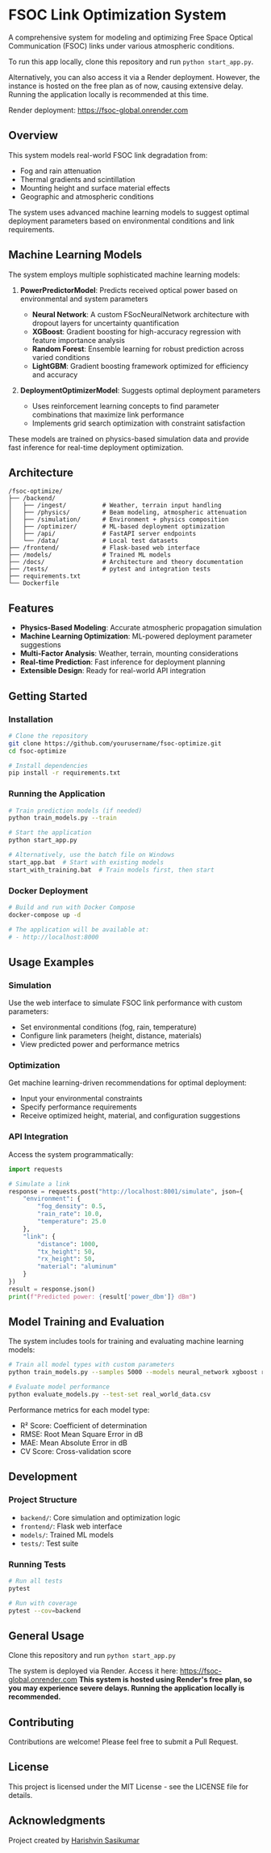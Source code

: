 # FSOC Link Optimization System

A comprehensive system for modeling and optimizing Free Space Optical Communication (FSOC) links under various atmospheric conditions.

To run this app locally, clone this repository and run ```python start_app.py```. 

Alternatively, you can also access it via a Render deployment. However, the instance is hosted on the free plan as of now, causing extensive delay. Running the application locally is recommended at this time. 

Render deployment: https://fsoc-global.onrender.com

## Overview

This system models real-world FSOC link degradation from:
- Fog and rain attenuation
- Thermal gradients and scintillation
- Mounting height and surface material effects
- Geographic and atmospheric conditions

The system uses advanced machine learning models to suggest optimal deployment parameters based on environmental conditions and link requirements.

## Machine Learning Models

The system employs multiple sophisticated machine learning models:

1. **PowerPredictorModel**: Predicts received optical power based on environmental and system parameters
   - **Neural Network**: A custom FSocNeuralNetwork architecture with dropout layers for uncertainty quantification
   - **XGBoost**: Gradient boosting for high-accuracy regression with feature importance analysis
   - **Random Forest**: Ensemble learning for robust prediction across varied conditions
   - **LightGBM**: Gradient boosting framework optimized for efficiency and accuracy

2. **DeploymentOptimizerModel**: Suggests optimal deployment parameters
   - Uses reinforcement learning concepts to find parameter combinations that maximize link performance
   - Implements grid search optimization with constraint satisfaction

These models are trained on physics-based simulation data and provide fast inference for real-time deployment optimization.

## Architecture

```
/fsoc-optimize/
├── /backend/
│   ├── /ingest/          # Weather, terrain input handling
│   ├── /physics/         # Beam modeling, atmospheric attenuation
│   ├── /simulation/      # Environment + physics composition
│   ├── /optimizer/       # ML-based deployment optimization
│   ├── /api/             # FastAPI server endpoints
│   └── /data/            # Local test datasets
├── /frontend/            # Flask-based web interface
├── /models/              # Trained ML models
├── /docs/                # Architecture and theory documentation
├── /tests/               # pytest and integration tests
├── requirements.txt
└── Dockerfile
```

## Features

- **Physics-Based Modeling**: Accurate atmospheric propagation simulation
- **Machine Learning Optimization**: ML-powered deployment parameter suggestions
- **Multi-Factor Analysis**: Weather, terrain, mounting considerations
- **Real-time Prediction**: Fast inference for deployment planning
- **Extensible Design**: Ready for real-world API integration

## Getting Started

### Installation

```bash
# Clone the repository
git clone https://github.com/yourusername/fsoc-optimize.git
cd fsoc-optimize

# Install dependencies
pip install -r requirements.txt
```

### Running the Application

```bash
# Train prediction models (if needed)
python train_models.py --train

# Start the application
python start_app.py

# Alternatively, use the batch file on Windows
start_app.bat  # Start with existing models
start_with_training.bat  # Train models first, then start
```

### Docker Deployment

```bash
# Build and run with Docker Compose
docker-compose up -d

# The application will be available at:
# - http://localhost:8000
```

## Usage Examples

### Simulation

Use the web interface to simulate FSOC link performance with custom parameters:
- Set environmental conditions (fog, rain, temperature)
- Configure link parameters (height, distance, materials)
- View predicted power and performance metrics

### Optimization

Get machine learning-driven recommendations for optimal deployment:
- Input your environmental constraints
- Specify performance requirements
- Receive optimized height, material, and configuration suggestions

### API Integration

Access the system programmatically:
```python
import requests

# Simulate a link
response = requests.post("http://localhost:8001/simulate", json={
    "environment": {
        "fog_density": 0.5,
        "rain_rate": 10.0,
        "temperature": 25.0
    },
    "link": {
        "distance": 1000,
        "tx_height": 50,
        "rx_height": 50,
        "material": "aluminum"
    }
})
result = response.json()
print(f"Predicted power: {result['power_dbm']} dBm")
```

## Model Training and Evaluation

The system includes tools for training and evaluating machine learning models:

```bash
# Train all model types with custom parameters
python train_models.py --samples 5000 --models neural_network xgboost random_forest

# Evaluate model performance
python evaluate_models.py --test-set real_world_data.csv
```

Performance metrics for each model type:
- R² Score: Coefficient of determination
- RMSE: Root Mean Square Error in dB
- MAE: Mean Absolute Error in dB
- CV Score: Cross-validation score

## Development

### Project Structure

- `backend/`: Core simulation and optimization logic
- `frontend/`: Flask web interface
- `models/`: Trained ML models
- `tests/`: Test suite

### Running Tests

```bash
# Run all tests
pytest

# Run with coverage
pytest --cov=backend
```

## General Usage

Clone this repository and run ```python start_app.py```


The system is deployed via Render. Access it here: https://fsoc-global.onrender.com
**This system is hosted using Render's free plan, so you may experience severe delays. Running the application locally is recommended.**

## Contributing

Contributions are welcome! Please feel free to submit a Pull Request.

## License

This project is licensed under the MIT License - see the LICENSE file for details.

## Acknowledgments

Project created by [Harishvin Sasikumar](https://harishvin.framer.website/)
